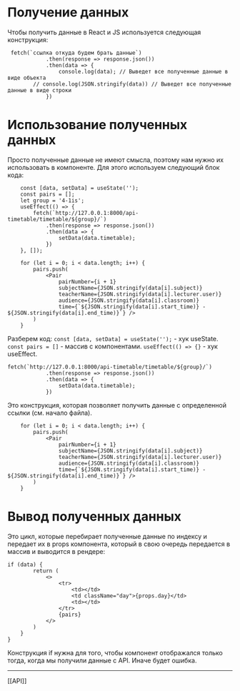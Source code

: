 # Получение данных
Чтобы получить данные в React и JS используется следующая конструкция:
```
 fetch(`ссылка откуда будем брать данные`)
            .then(response => response.json())
            .then(data => {
                console.log(data); // Выведет все полученные данные в виде объекта
		// console.log(JSON.stringify(data)) // Выведет все полученные данные в виде строки
            })
```

# Использование полученных данных
Просто полученные данные не имеют смысла, поэтому нам нужно их использовать в компоненте.
Для этого используем следующий блок кода:
```
	const [data, setData] = useState('');
    const pairs = [];
    let group = '4-1is';
    useEffect(() => {
        fetch(`http://127.0.0.1:8000/api-timetable/timetable/${group}/`)
            .then(response => response.json())
            .then(data => {
                setData(data.timetable);
            })
    }, []);
    
    for (let i = 0; i < data.length; i++) {
        pairs.push(
            <Pair
                pairNumber={i + 1}
                subjectName={JSON.stringify(data[i].subject)}
                teacherName={JSON.stringify(data[i].lecturer.user)}
                audience={JSON.stringify(data[i].classroom)}
                time={`${JSON.stringify(data[i].start_time)} - ${JSON.stringify(data[i].end_time)}`} />
        )
    }
```

Разберем код:
`const [data, setData] = useState('');` - хук useState.
`const pairs = []` - массив с компонентами.
`useEffect(() => {}` - хук useEffect.
```
fetch(`http://127.0.0.1:8000/api-timetable/timetable/${group}/`)
            .then(response => response.json())
            .then(data => {
                setData(data.timetable);
            })
```

Это конструкция, которая позволяет получить данные с определенной ссылки (см. начало файла).
```
    for (let i = 0; i < data.length; i++) {
        pairs.push(
            <Pair
                pairNumber={i + 1}
                subjectName={JSON.stringify(data[i].subject)}
                teacherName={JSON.stringify(data[i].lecturer.user)}
                audience={JSON.stringify(data[i].classroom)}
                time={`${JSON.stringify(data[i].start_time)} - ${JSON.stringify(data[i].end_time)}`} />
        )
    }
```

# Вывод полученных данных
Это цикл, которые перебирает полученные данные по индексу и передает их в props компонента, который в свою очередь передается в массив и выводится в рендере:
```
if (data) {
        return (
            <>
                <tr>
                    <td></td>
                    <td className="day">{props.day}</td>
                    <td></td>
                </tr>
                {pairs}
            </>
        )
    }
}
```

Конструкция if нужна для того, чтобы компонент отображался только тогда, когда мы получили данные с API. Иначе будет ошибка.

---
[[API]]